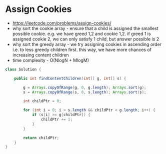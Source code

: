 # Assign Cookies

- https://leetcode.com/problems/assign-cookies/
- why sort the cookie array - ensure that a child is assigned the smallest possible cookie. e.g. we have greed 1,2 and cookie 1,2. if greed 1 is assigned cookie 2, we can only satisfy 1 child, but answer possible is 2
- why sort the greedy array - we try assigning cookies in ascending order i.e. to less greedy children first. this way, we have more chances of increasing content children
- time complexity - O(NlogN + MlogM)

```java
class Solution {

    public int findContentChildren(int[] g, int[] s) {

        g = Arrays.copyOfRange(g, 0, g.length); Arrays.sort(g);
        s = Arrays.copyOfRange(s, 0, s.length); Arrays.sort(s);

        int childPtr = 0;

        for (int i = 0; i < s.length && childPtr < g.length; i++) {
            if (s[i] >= g[childPtr]) {
                childPtr += 1;
            }
        }

        return childPtr;
    }
}
```
